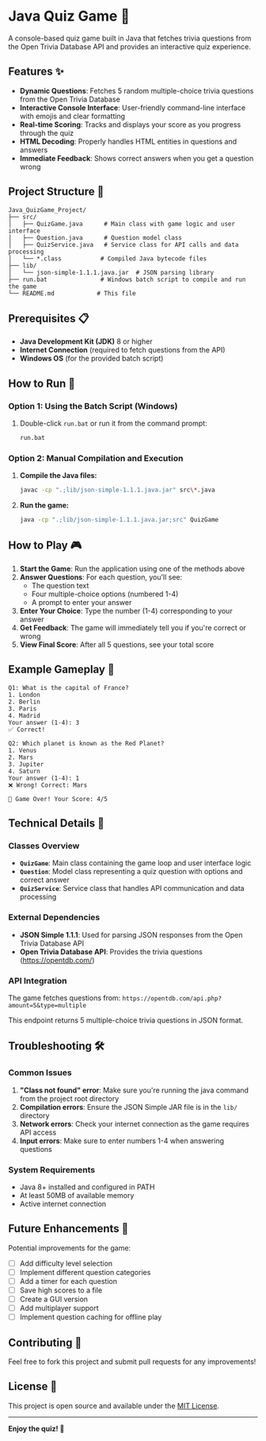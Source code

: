# Java Quiz Game 🎯

A console-based quiz game built in Java that fetches trivia questions from the Open Trivia Database API and provides an interactive quiz experience.

## Features ✨

- **Dynamic Questions**: Fetches 5 random multiple-choice trivia questions from the Open Trivia Database
- **Interactive Console Interface**: User-friendly command-line interface with emojis and clear formatting
- **Real-time Scoring**: Tracks and displays your score as you progress through the quiz
- **HTML Decoding**: Properly handles HTML entities in questions and answers
- **Immediate Feedback**: Shows correct answers when you get a question wrong

## Project Structure 📁

```
Java_QuizGame_Project/
├── src/
│   ├── QuizGame.java      # Main class with game logic and user interface
│   ├── Question.java      # Question model class
│   ├── QuizService.java   # Service class for API calls and data processing
│   └── *.class           # Compiled Java bytecode files
├── lib/
│   └── json-simple-1.1.1.java.jar  # JSON parsing library
├── run.bat               # Windows batch script to compile and run the game
└── README.md            # This file
```

## Prerequisites 📋

- **Java Development Kit (JDK)** 8 or higher
- **Internet Connection** (required to fetch questions from the API)
- **Windows OS** (for the provided batch script)

## How to Run 🚀

### Option 1: Using the Batch Script (Windows)

1. Double-click `run.bat` or run it from the command prompt:
   ```bash
   run.bat
   ```

### Option 2: Manual Compilation and Execution

1. **Compile the Java files:**
   ```bash
   javac -cp ".;lib/json-simple-1.1.1.java.jar" src\*.java
   ```

2. **Run the game:**
   ```bash
   java -cp ".;lib/json-simple-1.1.1.java.jar;src" QuizGame
   ```

## How to Play 🎮

1. **Start the Game**: Run the application using one of the methods above
2. **Answer Questions**: For each question, you'll see:
   - The question text
   - Four multiple-choice options (numbered 1-4)
   - A prompt to enter your answer
3. **Enter Your Choice**: Type the number (1-4) corresponding to your answer
4. **Get Feedback**: The game will immediately tell you if you're correct or wrong
5. **View Final Score**: After all 5 questions, see your total score

## Example Gameplay 🎪

```
Q1: What is the capital of France?
1. London
2. Berlin
3. Paris
4. Madrid
Your answer (1-4): 3
✅ Correct!

Q2: Which planet is known as the Red Planet?
1. Venus
2. Mars
3. Jupiter
4. Saturn
Your answer (1-4): 1
❌ Wrong! Correct: Mars

🎉 Game Over! Your Score: 4/5
```

## Technical Details 🔧

### Classes Overview

- **`QuizGame`**: Main class containing the game loop and user interface logic
- **`Question`**: Model class representing a quiz question with options and correct answer
- **`QuizService`**: Service class that handles API communication and data processing

### External Dependencies

- **JSON Simple 1.1.1**: Used for parsing JSON responses from the Open Trivia Database API
- **Open Trivia Database API**: Provides the trivia questions (https://opentdb.com/)

### API Integration

The game fetches questions from: `https://opentdb.com/api.php?amount=5&type=multiple`

This endpoint returns 5 multiple-choice trivia questions in JSON format.

## Troubleshooting 🛠️

### Common Issues

1. **"Class not found" error**: Make sure you're running the java command from the project root directory
2. **Compilation errors**: Ensure the JSON Simple JAR file is in the `lib/` directory
3. **Network errors**: Check your internet connection as the game requires API access
4. **Input errors**: Make sure to enter numbers 1-4 when answering questions

### System Requirements

- Java 8+ installed and configured in PATH
- At least 50MB of available memory
- Active internet connection

## Future Enhancements 🚀

Potential improvements for the game:

- [ ] Add difficulty level selection
- [ ] Implement different question categories
- [ ] Add a timer for each question
- [ ] Save high scores to a file
- [ ] Create a GUI version
- [ ] Add multiplayer support
- [ ] Implement question caching for offline play

## Contributing 🤝

Feel free to fork this project and submit pull requests for any improvements!

## License 📄

This project is open source and available under the [MIT License](LICENSE).

---

**Enjoy the quiz! 🎉**